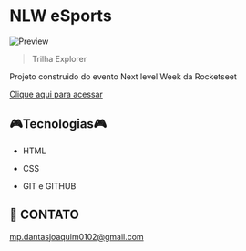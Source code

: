 #   NLW eSports

![Preview](./.GitHub/Preview.png)

> Trilha Explorer

Projeto construido do evento Next level Week da Rocketseet

[Clique aqui para acessar](https://Marcs-Paulo.github.io/nlw-esports-explores/)

## 🎮Tecnologias🎮

- HTML

- CSS

- GIT e GITHUB

## 📲 CONTATO

mp.dantasjoaquim0102@gmail.com
